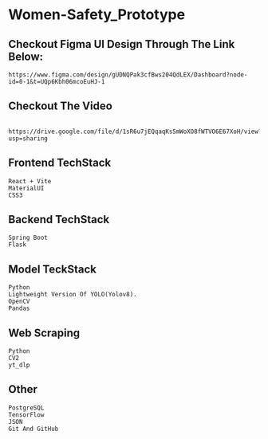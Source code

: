 # Women-Safety_Prototype
## Checkout Figma UI Design Through The Link Below: 
    https://www.figma.com/design/gUDNQPak3cfBws204QdLEX/Dashboard?node-id=0-1&t=UQp6Kbh06mcoEuHJ-1
## Checkout The Video
      https://drive.google.com/file/d/1sR6u7jEQqaqKsSmWoXO8fWTVO6E67XoH/view?usp=sharing

## Frontend TechStack
    React + Vite
    MaterialUI
    CSS3

## Backend TechStack
    Spring Boot
    Flask

## Model TeckStack 
    Python
    Lightweight Version Of YOLO(Yolov8).
    OpenCV
    Pandas

## Web Scraping
    Python
    CV2
    yt_dlp

## Other
    PostgreSQL
    TensorFlow
    JSON
    Git And GitHub
